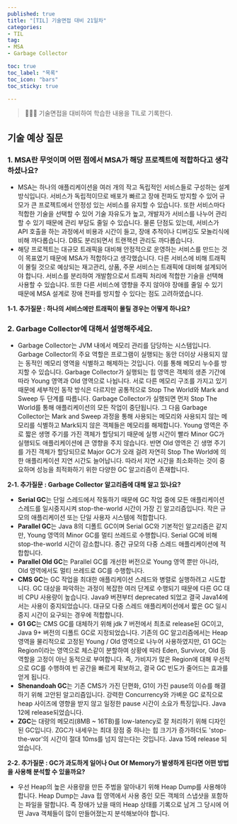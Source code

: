 ```yaml
---
published: true
title: "[TIL] 기술면접 대비 21일차"
categories: 
- TIL
tag:
- MSA
- Garbage Collector

toc: true
toc_label: "목록"
toc_icon: "bars"
toc_sticky: true

---
```

> 👩🏻‍💻 기술면접을 대비하여 학습한 내용을 TIL로 기록한다.

## 기술 예상 질문
### 1. MSA란 무엇이며 어떤 점에서 MSA가 해당 프로젝트에 적합하다고 생각하셨나요?
* MSA는 하나의 애플리케이션을 여러 개의 작고 독립적인 서비스들로 구성하는 설계 방식입니다. 
서비스가 독립적이므로 배포가 빠르고 장애 전파도 방지할 수 있어 규모가 큰 프로젝트에서 안정성 있는 서비스를 유지할 수 있습니다.
또한 서비스마다 적합한 기술을 선택할 수 있어 기술 자유도가 높고, 개발자가 서비스를 나누어 관리할 수 있기 때문에 관리 부담도 줄일 수 있습니다.
물론 단점도 있는데, 서비스가 API 호출을 하는 과정에서 비용과 시간이 들고, 장애 추적이나 디버깅도 모놀리식에 비해 까다롭습니다.
DB도 분리되면서 트랜잭션 관리도 까다롭습니다.
* 해당 프로젝트는 대규모 트래픽을 대비해 안정적으로 운영하는 서비스를 만드는 것이 목표였기 때문에 MSA가 적합하다고 생각했습니다.
다른 서비스에 비해 트래픽이 몰릴 것으로 예상되는 재고관리, 상품, 주문 서비스는 트래픽에 대비해 설계되어야 합니다. 서비스를 분리하여 개발함으로서 트래픽 처리에 적합한 기술을 선택해 사용할 수 있습니다.
또한 다른 서비스에 영향을 주지 않아야 장애를 줄일 수 있기 때문에 MSA 설계로 장애 전파를 방지할 수 있다는 점도 고려하였습니다.

**1-1. 추가질문 : 하나의 서비스에만 트래픽이 몰릴 경우는 어떻게 하나요?**

[//]: # (일반적으로는 스케일 아웃으로 트래픽을 분산시키는 방법이 있습니다.)

[//]: # (MSA 환경에서 다른 서비스를 호출할 때, 서버에 과부하. 실패 X Circuit Breaker, Retry 사용 장애난 서비스 호출 차단 / 미리 설정한 응답값 사용.)

[//]: # (특정 기능 결제. 요청 실패 → 사용자 경험 떨어뜨리는 것.  kafaka 메시지 브로커.)

### 2. Garbage Collector에 대해서 설명해주세요.
* Garbage Collector는 JVM 내에서 메모리 관리를 담당하는 시스템입니다. Garbage Collector의 주요 역할은 프로그램이 실행되는 동안 더이상 사용되지 않는 동적인 메모리 영역을 식별하고 해제하는 것입니다. 이를 통해 메모리 누수를 방지할 수 있습니다.
Garbage Collector가 실행되는 힙 영역은 객체의 생존 기간에 따라 Young 영역과 Old 영역으로 나뉩니다. 서로 다른 메모리 구조를 가지고 있기 때문에 세부적인 동작 방식은 다르지만 공통적으로 Stop The World와 Mark and Sweep 두 단계를 따릅니다.
Garbage Collector가 실행되면 먼저 Stop The World를 통해 애플리케이션의 모든 작업이 중단됩니다. 그 다음 Garbage Collector는 Mark and Sweep 과정을 통해 사용되는 메모리와 사용되지 않는 메모리를 식별하고 Mark되지 않은 객체들은 메모리를 해제합니다.
Young 영역은 주로 짧은 생명 주기를 가진 객체가 할당되기 때문에 실행 시간이 빨라 Minor GC가 실행되도 애플리케이션에 큰 영향을 주지 않습니다. 반면 Old 영역은 긴 생명 주기를 가진 객체가 할당되므로 Major GC가 오래 걸려 자연히 Stop The World에 의한 애플리케이션 지연 시간도 늘어납니다.
따라서 지연 시간을 최소화하는 것이 중요하며 성능을 최적화하기 위한 다양한 GC 알고리즘이 존재합니다.

**2-1. 추가질문 : Garbage Collector 알고리즘에 대해 알고 있나요?**

* **Serial GC**는 단일 스레드에서 작동하기 때문에 GC 작업 중에 모든 애플리케이션 스레드를 일시중지시켜 stop-the-world 시간이 가장 긴 알고리즘입니다. 작은 규모의 애플리케이션 또는 단일 사용자 시스템에 적합합니다.
* **Parallel GC**는 Java 8의 디폴트 GC이며 Serial GC와 기본적인 알고리즘은 같지만, Young 영역의 Minor GC를 멀티 쓰레드로 수행합니다. Serial GC에 비해 stop-the-world 시간이 감소합니다. 중간 규모의 다중 스레드 애플리케이션에 적합합니다.
* **Parallel Old GC**는 Parallel GC를 개선한 버전으로 Young 영역 뿐만 아니라, Old 영역에서도 멀티 쓰레드로 GC를 수행합니다.
* **CMS GC**는 GC 작업을 최대한 애플리케이션 스레드와 병렬로 실행하려고 시도합니다. GC 대상을 파악하는 과정이 복잡한 여러 단계로 수행되기 때문에 다른 GC 대비 CPU 사용량이 높습니다. Java9 버젼부터 deprecated 되었고 결국 Java14에서는 사용이 중지되었습니다. 대규모 다중 스레드 애플리케이션에서 짧은 GC 일시 중지 시간이 요구되는 경우에 적합합니다.
* **G1 GC**는 CMS GC를 대체하기 위해 jdk 7 버전에서 최초로 release된 GC이고, Java 9+ 버전의 디폴트 GC로 지정되었습니다.  기존의 GC 알고리즘에서는 Heap 영역을 물리적으로 고정된 Young / Old 영역으로 나누어 사용하였지만, G1 GC는 Region이라는 영역으로 체스같이 분할하여 상황에 따라 Eden, Survivor, Old 등 역할을 고정이 아닌 동적으로 부여합니다. 즉, 가비지가 많은 Region에 대해 우선적으로 GC를 수행하여 빈 공간을 빠르게 확보하고, 결국 GC 빈도가 줄어드는 효과를 얻게 됩니다.
* **Shenandoah GC**는 기존 CMS가 가진 단편화, G1이 가진 pause의 이슈를 해결하기 위해 고안된 알고리즘입니다. 강력한 Concurrency와 가벼운 GC 로직으로 heap 사이즈에 영향을 받지 않고 일정한 pause 시간이 소요가 특징입니다. Java 12에 release되었습니다.
* **ZGC**는 대량의 메모리(8MB ~ 16TB)를 low-latency로 잘 처리하기 위해 디자인 된 GC입니다. ZGC가 내세우는 최대 장점 중 하나는 힙 크기가 증가하더도 'stop-the-wor'의 시간이 절대 10ms를 넘지 않는다는 것입니다. Java 15에 release 되었습니다.

**2-2. 추가질문 : GC가 과도하게 일어나 Out Of Memory가 발생하게 된다면 어떤 방법을 사용해 분석할 수 있을까요?**

* 우선 Heap의 높은 사용량을 만든 주범을 알아내기 위해 Heap Dump를 사용해야 합니다. Heap Dump는 Java 힙 영역에서 사용 중인 모든 객체의 스냅샷을 포함하는 파일을 말합니다. 즉 장애가 났을 때의 Heap 상태를 기록으로 남겨 그 당시에 어떤 Java 객체들이 많이 만들어졌는지 분석해보아야 합니다. 